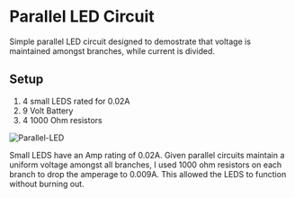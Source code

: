 # Parallel LED Circuit
Simple parallel LED circuit designed to demostrate that voltage is maintained amongst branches, while current is divided. 

## Setup
1. 4 small LEDS rated for 0.02A
2. 9 Volt Battery
3. 4 1000 Ohm resistors

![Parallel-LED](https://github.com/user-attachments/assets/b10980d9-6426-4b2c-b946-7c75ab4057a1)

Small LEDS have an Amp rating of 0.02A. Given parallel circuits maintain a uniform voltage amongst all branches, I used 1000 ohm resistors on each branch to drop the amperage to 0.009A. This allowed the LEDS to function without burning out.
